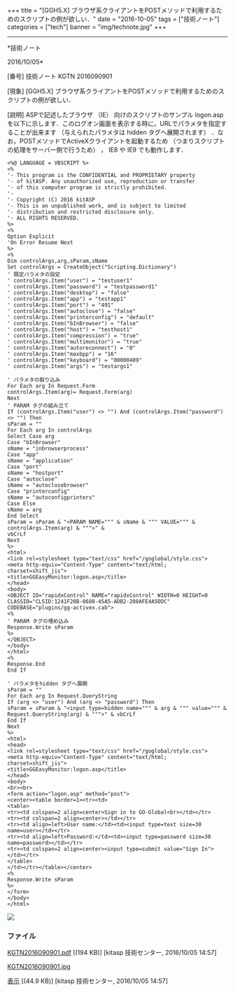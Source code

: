 ﻿+++
title = "[GGH5.X] ブラウザ系クライアントをPOSTメソッドで利用するためのスクリプトの例が欲しい．"
date = "2016-10-05"
tags = ["技術ノート"]
categories = ["tech"]
banner = "img/technote.jpg"
+++

-----------------------------------------------------------------------------------------------------------------------------

*技術ノート

2016/10/05*


[番号]
技術ノート KGTN 2016090901

[現象]
[GGH5.X]
ブラウザ系クライアントをPOSTメソッドで利用するためのスクリプトの例が欲しい．

[説明]
ASPで記述したブラウザ （IE） 向けのスクリプトのサンプル logon.asp
を以下に示します．このログオン画面を表示する時に，URLでパラメタを指定することが出来ます
（与えられたパラメタは hidden タグヘ展開されます）
．なお，POSTメソッドでActiveXクライアントを起動するため
（つまりスクリプトの処理をサーバー側で行うため） ， IE8 や IE9
でも動作します．

    <%@ LANGUAGE = VBSCRIPT %>
    <%
    '- This program is the CONFIDENTIAL and PROPRIETARY property
    '- of kitASP. Any unauthorized use, reproduction or transfer
    '- of this computer program is strictly prohibited.
    '-
    '- Copyright (C) 2016 kitASP
    '- This is an unpublished work, and is subject to limited
    '- distribution and restricted disclosure only.
    '- ALL RIGHTS RESERVED.
    %>
    <%
    Option Explicit
    'On Error Resume Next
    %>
    <%
    Dim controlArgs,arg,sParam,sName
    Set controlArgs = CreateObject("Scripting.Dictionary")
    ' 既定パラメタの設定
    ' controlArgs.Item("user") = "testuser1"
    ' controlArgs.Item("password") = "testpassword1"
    ' controlArgs.Item("desktop") = "false"
    ' controlArgs.Item("app") = "testapp1"
    ' controlArgs.Item("port") = "491"
    ' controlArgs.Item("autoclose") = "false"
    ' controlArgs.Item("printerconfig") = "default"
    ' controlArgs.Item("bInBrowser") = "false"
    ' controlArgs.Item("host") = "testhost1"
    ' controlArgs.Item("compression") = "true"
    ' controlArgs.Item("multimonitor") = "true"
    ' controlArgs.Item("autoreconnect") = "0"
    ' controlArgs.Item("maxbpp") = "16"
    ' controlArgs.Item("keyboard") = "00000409"
    ' controlArgs.Item("args") = "testargs1"

    ' パラメタの取り込み
    For Each arg In Request.Form
    controlArgs.Item(arg)= Request.Form(arg)
    Next
    ' PARAM タグの組み立て
    If (controlArgs.Item("user") <> "") And (controlArgs.Item("password") <> "") Then
    sParam = ""
    For Each arg In controlArgs
    Select Case arg
    Case "bInBrowser"
    sName = "inbrowserprocess"
    Case "app"
    sName = "application"
    Case "port"
    sName = "hostport"
    Case "autoclose"
    sName = "autoclosebrowser"
    Case "printerconfig"
    sName = "autoconfigprinters"
    Case Else
    sName = arg
    End Select
    sParam = sParam & "<PARAM NAME=""" & sName & """ VALUE=""" & controlArgs.Item(arg) & """>" &
    vbCrLf
    Next
    %>
    <html>
    <link rel=stylesheet type="text/css" href="/goglobal/style.css">
    <meta http-equiv="Content-Type" content="text/html; charset=shift_jis">
    <title>GGEasyMonitor:logon.asp</title>
    </head>
    <body>
    <OBJECT ID="rapidxControl" NAME="rapidxControl" WIDTH=0 HEIGHT=0
    CLASSID="CLSID:1241F20B-0688-45A5-ADB2-208AFE4A5DDC"
    CODEBASE="plugins/gg-activex.cab">
    <%
    ' PARAM タグの埋め込み
    Response.Write sParam
    %>
    </OBJECT>
    </body>
    </html>
    <%
    Response.End
    End If

    ' パラメタをhidden タグへ展開
    sParam = ""
    For Each arg In Request.QueryString
    If (arg <> "user") And (arg <> "password") Then
    sParam = sParam & "<input type=hidden name=""" & arg & """ value=""" &
    Request.QueryString(arg) & """>" & vbCrLf
    End If
    Next
    %>
    <html>
    <head>
    <link rel=stylesheet type="text/css" href="/goglobal/style.css">
    <meta http-equiv="Content-Type" content="text/html; charset=shift_jis">
    <title>GGEasyMonitor:logon.asp</title>
    </head>
    <body>
    <br><br>
    <form action="logon.asp" method="post">
    <center><table border=1><tr><td>
    <table>
    <tr><td colspan=2 align=center>Sign in to GO-Global<br></td></tr>
    <tr><td colspan=2 align=center></td></tr>
    <tr><td align=left>User name:</td><td><input type=text size=30 name=user></td></tr>
    <tr><td align=left>Password:</td><td><input type=password size=30
    name=password></td></tr>
    <tr><td colspan=2 align=center><input type=submit value="Sign In"></td></tr>
    </table>
    </td></tr></table></center>
    <%
    Response.Write sParam
    %>
    </form>
    </body>
    </html>

![](http://techreport.kitasp.net/attachments/download/3057/KGTN2016090901.jpg)


### ファイル





[KGTN2016090901.pdf](http://techreport.kitasp.net/attachments/download/3056/KGTN2016090901.pdf)
 [(194 KB)] [kitasp 技術センター, 2016/10/05
14:57]

[KGTN2016090901.jpg](http://techreport.kitasp.net/attachments/download/3057/KGTN2016090901.jpg)

[表示](http://techreport.kitasp.net/attachments/3057/KGTN2016090901.jpg "表示")
 [(44.9 KB)] [kitasp 技術センター, 2016/10/05
14:57]
